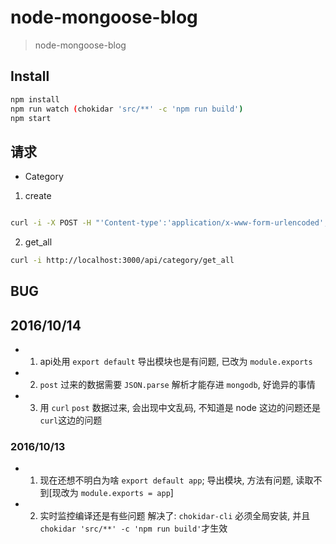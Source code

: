 # node-mongoose-blog
> node-mongoose-blog

## Install

```bash
npm install
npm run watch (chokidar 'src/**' -c 'npm run build')
npm start
```

## 请求

- Category

1. create

```bash

curl -i -X POST -H "'Content-type':'application/x-www-form-urlencoded', 'charset':'utf-8', 'Accept': 'text/plain'" -d 'data={"name":"yy直播","alias":"zhibo"}' http://localhost:3000/api/category/create
```

2. get_all

```bash
curl -i http://localhost:3000/api/category/get_all
```

## BUG

## 2016/10/14

- 1. api处用 `export default` 导出模块也是有问题, 已改为 `module.exports`

- 2. `post` 过来的数据需要 `JSON.parse` 解析才能存进 `mongodb`, 好诡异的事情

- 3. 用 `curl` `post` 数据过来, 会出现中文乱码, 不知道是 node 这边的问题还是 `curl`这边的问题

### 2016/10/13

- 1. 现在还想不明白为啥 `export default app`; 导出模块, 方法有问题, 读取不到[现改为 `module.exports = app`]
- 2. 实时监控编译还是有些问题
  解决了:
  `chokidar-cli` 必须全局安装, 并且 `chokidar 'src/**' -c 'npm run build'`才生效


